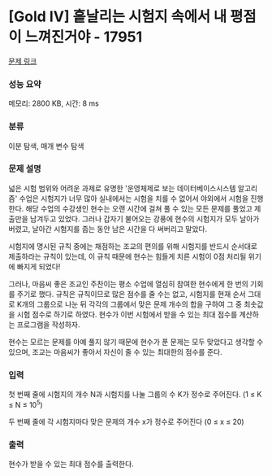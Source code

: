 # [Gold IV] 흩날리는 시험지 속에서 내 평점이 느껴진거야 - 17951 

[문제 링크](https://www.acmicpc.net/problem/17951) 

### 성능 요약

메모리: 2800 KB, 시간: 8 ms

### 분류

이분 탐색, 매개 변수 탐색

### 문제 설명

<p>넓은 시험 범위와 어려운 과제로 유명한 '운영체제로 보는 데이터베이스시스템 알고리즘' 수업은 시험지가 너무 많아 실내에서는 시험을 치를 수 없어서 야외에서 시험을 진행한다. 해당 수업의 수강생인 현수는 오랜 시간에 걸쳐 풀 수 있는 모든 문제를 풀었고 제출만을 남겨두고 있었다. 그러나 갑자기 불어오는 강풍에 현수의 시험지가 모두 날아가 버렸고, 날아간 시험지를 줍는 동안 남은 시간을 다 써버리고 말았다.</p>

<p>시험지에 명시된 규칙 중에는 채점하는 조교의 편의를 위해 시험지를 반드시 순서대로 제출하라는 규칙이 있는데, 이 규칙 때문에 현수는 힘들게 치른 시험이 0점 처리될 위기에 빠지게 되었다!</p>

<p>그러나, 마음씨 좋은 조교인 주찬이는 평소 수업에 열심히 참여한 현수에게 한 번의 기회를 주기로 했다. 규칙은 규칙이므로 많은 점수를 줄 수는 없고, 시험지를 현재 순서 그대로 K개의 그룹으로 나눈 뒤 각각의 그룹에서 맞은 문제 개수의 합을 구하여 그 중 최솟값을 시험 점수로 하기로 하였다. 현수가 이번 시험에서 받을 수 있는 최대 점수를 계산하는 프로그램을 작성하자.</p>

<p>현수는 모르는 문제를 아예 풀지 않기 때문에 현수가 푼 문제는 모두 맞았다고 생각할 수 있으며, 조교는 마음씨가 좋아서 자신이 줄 수 있는 최대한의 점수를 준다.</p>

### 입력 

 <p>첫 번째 줄에 시험지의 개수 N과 시험지를 나눌 그룹의 수 K가 정수로 주어진다. (1 ≤ K ≤ N ≤ 10<sup>5</sup>)</p>

<p>두 번째 줄에 각 시험지마다 맞은 문제의 개수 x가 정수로 주어진다 (0 ≤ x ≤ 20)</p>

### 출력 

 <p>현수가 받을 수 있는 최대 점수를 출력한다.</p>

